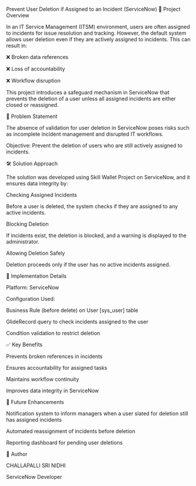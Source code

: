 Prevent User Deletion if Assigned to an Incident (ServiceNow)
📌 Project Overview

In an IT Service Management (ITSM) environment, users are often assigned to incidents for issue resolution and tracking.
However, the default system allows user deletion even if they are actively assigned to incidents. This can result in:

❌ Broken data references

❌ Loss of accountability

❌ Workflow disruption

This project introduces a safeguard mechanism in ServiceNow that prevents the deletion of a user unless all assigned incidents are either closed or reassigned.

🚀 Problem Statement

The absence of validation for user deletion in ServiceNow poses risks such as incomplete incident management and disrupted IT workflows.

Objective:
Prevent the deletion of users who are still actively assigned to incidents.

🛠️ Solution Approach

The solution was developed using Skill Wallet Project on ServiceNow, and it ensures data integrity by:

Checking Assigned Incidents

Before a user is deleted, the system checks if they are assigned to any active incidents.

Blocking Deletion

If incidents exist, the deletion is blocked, and a warning is displayed to the administrator.

Allowing Deletion Safely

Deletion proceeds only if the user has no active incidents assigned.

🔧 Implementation Details

Platform: ServiceNow

Configuration Used:

Business Rule (before delete) on User [sys_user] table

GlideRecord query to check incidents assigned to the user

Condition validation to restrict deletion

✅ Key Benefits

Prevents broken references in incidents

Ensures accountability for assigned tasks

Maintains workflow continuity

Improves data integrity in ServiceNow

🔮 Future Enhancements

Notification system to inform managers when a user slated for deletion still has assigned incidents

Automated reassignment of incidents before deletion

Reporting dashboard for pending user deletions

👤 Author

CHALLAPALLI SRI NIDHI

ServiceNow Developer
